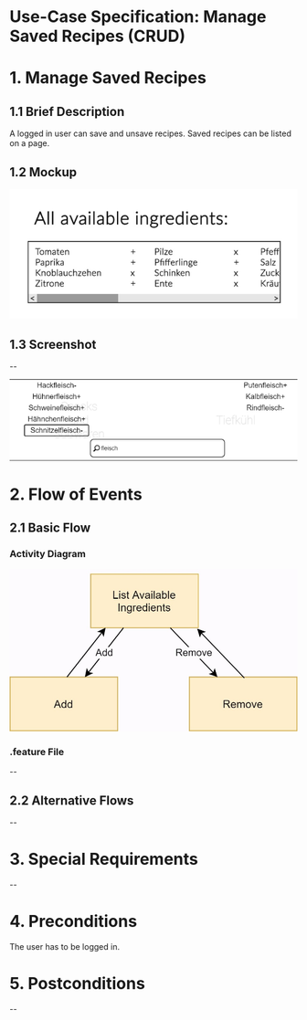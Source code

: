 # Use-Case Specification: Manage Saved Recipes (CRUD)

# 1. Manage Saved Recipes

## 1.1 Brief Description

A logged in user can save and unsave recipes. Saved recipes can be listed on a page. 

## 1.2 Mockup

![Mockup](mockup.jpg)

## 1.3 Screenshot
--

![Manage Ingredients](screenshot.PNG)

# 2. Flow of Events

## 2.1 Basic Flow

### Activity Diagram

![activity-diagram](activity-diagram.jpg)

### .feature File
--

## 2.2 Alternative Flows
--

# 3. Special Requirements
--

# 4. Preconditions

The user has to be logged in.

# 5. Postconditions
--

